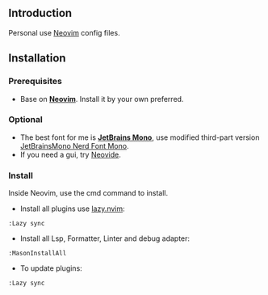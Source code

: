 ## Introduction

Personal use [Neovim](https://neovim.io) config files.

## Installation

### Prerequisites

- Base on [**Neovim**](https://neovim.io). Install it by your own preferred.

### Optional

- The best font for me is [**JetBrains Mono**](https://www.jetbrains.com/lp/mono/), use modified third-part version [JetBrainsMono Nerd Font Mono](https://www.nerdfonts.com/font-downloads).
- If you need a gui, try [Neovide](https://neovide.dev).

### Install

Inside Neovim, use the cmd command to install.

- Install all plugins use [lazy.nvim](https://github.com/folke/lazy.nvim):

```
:Lazy sync
```

- Install all Lsp, Formatter, Linter and debug adapter:

```
:MasonInstallAll
```

- To update plugins:

```
:Lazy sync

```
